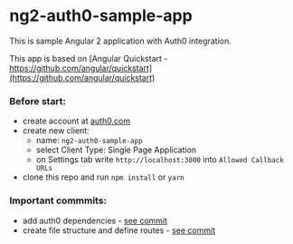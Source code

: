 # ng2-auth0-sample-app

This is sample Angular 2 application with Auth0 integration.

This app is based on [Angular Quickstart - https://github.com/angular/quickstart](https://github.com/angular/quickstart)

### Before start:
- create account at [auth0.com](http://auth0.com/)
- create new client:
  - name: `ng2-auth0-sample-app`
  - select Client Type: Single Page Application 
  - on Settings tab write `http://localhost:3000` into `Allowed Callback URLs`
- clone this repo and run `npm install` or `yarn`

### Important commmits:
- add auth0 dependencies - [see commit](https://github.com/branecko/ng2-auth0-sample-app/commit/c24aee0bda4c70b414b29378305fb08e6ab92660)
- create file structure and define routes - [see commit](https://github.com/branecko/ng2-auth0-sample-app/commit/357ece43373ef41db15ac771cc0475043bc0ddec)
